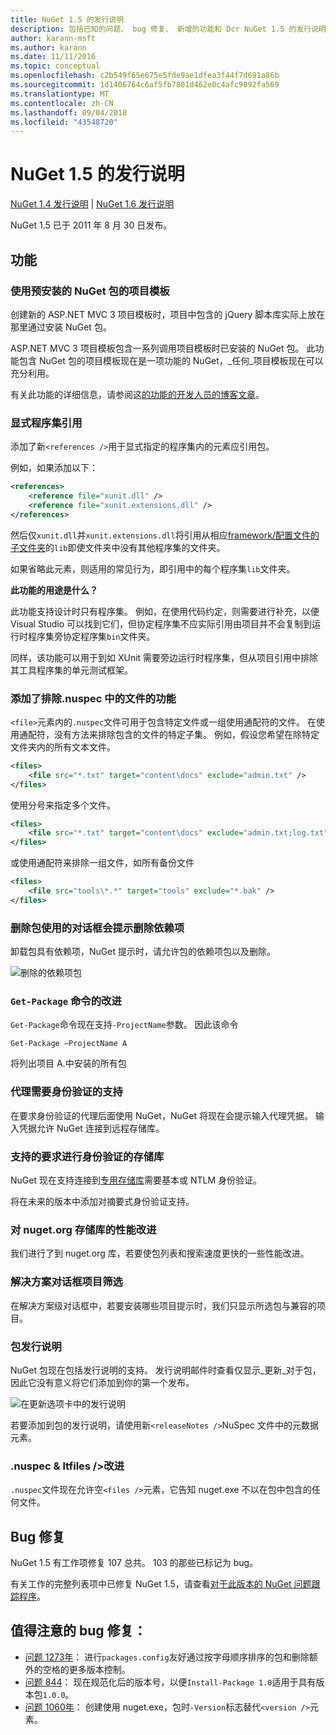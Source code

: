 ```yaml
---
title: NuGet 1.5 的发行说明
description: 包括已知的问题、 bug 修复、 新增的功能和 Dcr NuGet 1.5 的发行说明。
author: karann-msft
ms.author: karann
ms.date: 11/11/2016
ms.topic: conceptual
ms.openlocfilehash: c2b549f65e675e5fde9ae1dfea3f44f7d691a86b
ms.sourcegitcommit: 1d1406764c6af5fb7801d462e0c4afc9092fa569
ms.translationtype: MT
ms.contentlocale: zh-CN
ms.lasthandoff: 09/04/2018
ms.locfileid: "43548720"
---
```

# <a name="nuget-15-release-notes"></a>NuGet 1.5 的发行说明

[NuGet 1.4 发行说明](../release-notes/nuget-1.4.md) | [NuGet 1.6 发行说明](../release-notes/nuget-1.6.md)

NuGet 1.5 已于 2011 年 8 月 30 日发布。

## <a name="features"></a>功能

### <a name="project-templates-with-preinstalled-nuget-packages"></a>使用预安装的 NuGet 包的项目模板
创建新的 ASP.NET MVC 3 项目模板时，项目中包含的 jQuery 脚本库实际上放在那里通过安装 NuGet 包。

ASP.NET MVC 3 项目模板包含一系列调用项目模板时已安装的 NuGet 包。 此功能包含 NuGet 包的项目模板现在是一项功能的 NuGet，_任何_项目模板现在可以充分利用。

有关此功能的详细信息，请参阅这[的功能的开发人员的博客文章](http://blogs.msdn.com/b/marcinon/archive/2011/07/08/project-templates-and-preinstalled-nuget-packages.aspx)。

### <a name="explicit-assembly-references"></a>显式程序集引用

添加了新`<references />`用于显式指定的程序集内的元素应引用包。

例如，如果添加以下：

```xml
<references>
    <reference file="xunit.dll" />
    <reference file="xunit.extensions.dll" />
</references>
```

然后仅`xunit.dll`并`xunit.extensions.dll`将引用从相应[framework/配置文件的子文件夹](../reference/nuspec.md#explicit-assembly-references)的`lib`即使文件夹中没有其他程序集的文件夹。

如果省略此元素，则适用的常见行为，即引用中的每个程序集`lib`文件夹。

__此功能的用途是什么？__

此功能支持设计时只有程序集。 例如，在使用代码约定，则需要进行补充，以便 Visual Studio 可以找到它们，但协定程序集不应实际引用由项目并不会复制到运行时程序集旁协定程序集`bin`文件夹。

同样，该功能可以用于到如 XUnit 需要旁边运行时程序集，但从项目引用中排除其工具程序集的单元测试框架。

### <a name="added-ability-to-exclude-files-in-the-nuspec"></a>添加了排除.nuspec 中的文件的功能
`<file>`元素内的`.nuspec`文件可用于包含特定文件或一组使用通配符的文件。 在使用通配符，没有方法来排除包含的文件的特定子集。 例如，假设您希望在除特定文件夹内的所有文本文件。

```xml
<files>
    <file src="*.txt" target="content\docs" exclude="admin.txt" />
</files>
```

使用分号来指定多个文件。

```xml
<files>
    <file src="*.txt" target="content\docs" exclude="admin.txt;log.txt" />
</files>
```

或使用通配符来排除一组文件，如所有备份文件

```xml
<files>
    <file src="tools\*.*" target="tools" exclude="*.bak" />
</files>
```

### <a name="removing-packages-using-the-dialog-prompts-to-remove-dependencies"></a>删除包使用的对话框会提示删除依赖项
卸载包具有依赖项，NuGet 提示时，请允许包的依赖项包以及删除。

![删除的依赖项包](./media/remove-dependent-packages.png)


### <a name="get-package-command-improvement"></a>`Get-Package` 命令的改进
`Get-Package`命令现在支持`-ProjectName`参数。 因此该命令

    Get-Package –ProjectName A

将列出项目 A.中安装的所有包

### <a name="support-for-proxies-that-require-authentication"></a>代理需要身份验证的支持
在要求身份验证的代理后面使用 NuGet，NuGet 将现在会提示输入代理凭据。 输入凭据允许 NuGet 连接到远程存储库。

### <a name="support-for-repositories-that-require-authentication"></a>支持的要求进行身份验证的存储库
NuGet 现在支持连接到[专用存储库](../hosting-packages/local-feeds.md)需要基本或 NTLM 身份验证。

将在未来的版本中添加对摘要式身份验证支持。

### <a name="performance-improvements-to-the-nugetorg-repository"></a>对 nuget.org 存储库的性能改进
我们进行了到 nuget.org 库，若要使包列表和搜索速度更快的一些性能改进。

### <a name="solution-dialog-project-filtering"></a>解决方案对话框项目筛选
在解决方案级对话框中，若要安装哪些项目提示时，我们只显示所选包与兼容的项目。

### <a name="package-release-notes"></a>包发行说明
NuGet 包现在包括发行说明的支持。 发行说明邮件时查看仅显示_更新_对于包，因此它没有意义将它们添加到你的第一个发布。

![在更新选项卡中的发行说明](./media/manage-nuget-packages-release-notes.png)

若要添加到包的发行说明，请使用新`<releaseNotes />`NuSpec 文件中的元数据元素。

### <a name="nuspec-ltfiles-gt-improvement"></a>.nuspec & ltfiles /&gt;改进
`.nuspec`文件现在允许空`<files />`元素，它告知 nuget.exe 不以在包中包含的任何文件。

## <a name="bug-fixes"></a>Bug 修复
NuGet 1.5 有工作项修复 107 总共。 103 的那些已标记为 bug。

有关工作的完整列表项中已修复 NuGet 1.5，请查看[对于此版本的 NuGet 问题跟踪程序](http://nuget.codeplex.com/workitem/list/advanced?keyword=&status=All&type=All&priority=All&release=NuGet%201.5&assignedTo=All&component=All&sortField=Summary&sortDirection=Descending&page=0)。

## <a name="bug-fixes-worth-noting"></a>值得注意的 bug 修复：

* [问题 1273年](http://nuget.codeplex.com/workitem/1273)： 进行`packages.config`友好通过按字母顺序排序的包和删除额外的空格的更多版本控制。
* [问题 844](http://nuget.codeplex.com/workitem/844)： 现在规范化后的版本号，以便`Install-Package 1.0`适用于具有版本包`1.0.0`。
* [问题 1060年](http://nuget.codeplex.com/workitem/1060)： 创建使用 nuget.exe，包时`-Version`标志替代`<version />`元素。
